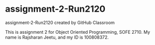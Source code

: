 # assignment-2-Run2120
assignment-2-Run2120 created by GitHub Classroom

This is assignment 2 for Object Oriented Programming, SOFE 2710. My name is Rajsharan Jeetu, and my ID is 100808372.
